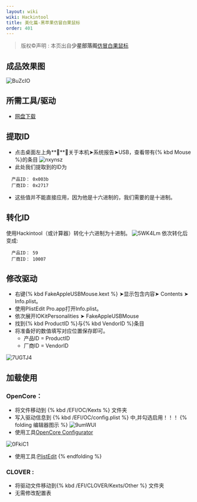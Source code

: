 ```yaml
---
layout: wiki
wiki: Hackintool
title: 美化篇-黑苹果仿冒白果鼠标
order: 401
---
```

> 版权©️声明 : 本页出自**少星部落阁**[仿冒白果鼠标](https://shaoxing.vercel.app/aa6b9ae8.html)

## 成品效果图
![BuZcIO](https://cdn.jsdelivr.net/gh/muzishaoxing/Picture@main/uPic/BuZcIO.png)

## 所需工具/驱动
- [网盘下载](https://www.123pan.com/s/SztA-cXMmH)
## 提取ID
- 点击桌面左上角****➤关于本机➤系统报告➤USB，查看带有{% kbd Mouse %}的条目
![nxynsz](https://cdn.jsdelivr.net/gh/muzishaoxing/Picture@main/uPic/nxynsz.png)
- 此处我们提取到的ID为
```
  产品ID：	0x003b
  厂商ID：	0x2717
```
- 这些值并不能直接应用，因为他是十六进制的，我们需要的是十进制。

## 转化ID
使用Hackintool（或计算器）转化十六进制为十进制。
![5WK4Lm](https://cdn.jsdelivr.net/gh/muzishaoxing/Picture@main/uPic/5WK4Lm.png)
依次转化后变成:
```
  产品ID：	59
  厂商ID：	10007
```

## 修改驱动
- 右键{% kbd FakeAppleUSBMouse.kext %} ➤显示包含内容➤ Contents ➤ Info.plist。
- 使用PlistEdit Pro.app打开Info.plist。
- 依次展开IOKitPersonalities ➤ FakeAppleUSBMouse
- 找到{% kbd ProductID %}与{% kbd VendorID %}条目
- 将准备好的数值填写对应位置保存即可。
  -  产品ID = ProductID
  -  厂商ID = VendorID

![7UGTJ4](https://cdn.jsdelivr.net/gh/muzishaoxing/Picture@main/uPic/7UGTJ4.png)

## 加载使用
### OpenCore：
- 将文件移动到 {% kbd /EFI/OC/Kexts %} 文件夹
- 写入驱动信息到  {% kbd /EFI/OC/config.plist %} 中,并勾选启用！！！
{% folding 编辑器图示 %}
![9umWUI](https://cdn.jsdelivr.net/gh/muzishaoxing/Picture@main/uPic/9umWUI.png)
- 使用工具[OpenCore Configurator](https://mackie100projects.altervista.org)

![0FkiC1](https://cdn.jsdelivr.net/gh/muzishaoxing/Picture@main/uPic/0FkiC1.png)
- 使用工具:[PlistEdit](https://www.macwk.com/soft/plistedit) 
{% endfolding %}

### CLOVER :
- 将驱动文件移动到{% kbd /EFI/CLOVER/Kexts/Other %} 文件夹
- 无需修改配置表

